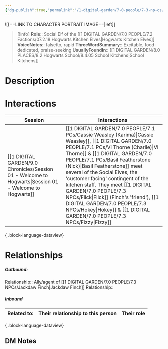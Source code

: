 ```yaml
---
{"dg-publish":true,"permalink":"/1-digital-garden/7-0-people/7-3-np-cs/fizzy/","tags":["#person","hogwarts","support-staff","house-elf","magical-being"]}
---
```


![[==LINK TO CHARACTER PORTRAIT IMAGE==\|left]]
>[!info] 
>**Role**:: Social Elf of the [[1 DIGITAL GARDEN/7.0 PEOPLE/7.2 Factions/07.2.18 Hogwarts Kitchen Elves\|Hogwarts Kitchen Elves]]
>**VoiceNotes**:: falsetto, rapid
>**ThreeWordSummary**:: Excitable, food-dedicated, praise-seeking
>**UsuallyFoundIn**:: [[1 DIGITAL GARDEN/8.0 PLACES/8.2 Hogwarts School/8.4.05 School Kitchens\|School Kitchens]]

# Description


# Interactions

| Session                                                                                                   | Interactions                                                                                                                                                                                                                                                                               |
| --------------------------------------------------------------------------------------------------------- | ------------------------------------------------------------------------------------------------------------------------------------------------------------------------------------------------------------------------------------------------------------------------------------------ |
| [[1 DIGITAL GARDEN/9.0 Chronicles/Session 01 - Welcome to Hogwarts\|Session 01 - Welcome to Hogwarts]] | [[1 DIGITAL GARDEN/7.0 PEOPLE/7.1 PCs/Cassie Weasley (Karima)\|Cassie Weasley]], [[1 DIGITAL GARDEN/7.0 PEOPLE/7.1 PCs/Vi Thorne (Charlie)\|Vi Thorne]] & [[1 DIGITAL GARDEN/7.0 PEOPLE/7.1 PCs/Basil Featherstone (Nick)\|Basil Featherstone]] meet several of the Social Elves, the 'customer facing' contingent of the kitchen staff. They meet [[1 DIGITAL GARDEN/7.0 PEOPLE/7.3 NPCs/Flick\|Flick]] (Finch's 'friend'), [[1 DIGITAL GARDEN/7.0 PEOPLE/7.3 NPCs/Hokey\|Hokey]] & [[1 DIGITAL GARDEN/7.0 PEOPLE/7.3 NPCs/Fizzy\|Fizzy]] |

{ .block-language-dataview}

# Relationships
##### Outbound:
Relationship:: Ally/agent of [[1 DIGITAL GARDEN/7.0 PEOPLE/7.3 NPCs/Jackdaw Finch\|Jackdaw Finch]]
Relationship::

##### Inbound
| Related to: | Their relationship to this person | Their role |
| ----------- | --------------------------------- | ---------- |

{ .block-language-dataview}







## DM Notes
